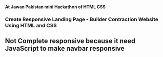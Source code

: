 #### At Jawan Pakistan mini Hackathon of HTML CSS

### Create Responsive Landing Page - Builder Contraction Website Using HTML and CSS

## Not Complete responsive because it need JavaScript to make navbar responsive

